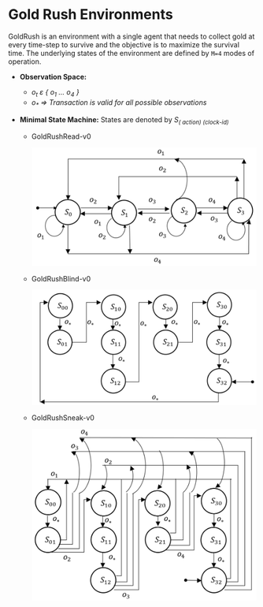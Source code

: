 # Gold Rush Environments
GoldRush is an environment with a single agent that needs to collect gold at every time-step to survive and the objective is to maximize the survival time.
The underlying states of the environment are defined by ```M=4``` modes of operation.

* <b>Observation Space:</b>
    * <i>o<sub>t</sub> ɛ { o<sub>1</sub> ... o<sub>4</sub> }</i>
    * <i>o<sub>*</sub> => Transaction is valid for all possible observations</i>
* <b>Minimal State Machine:</b> States are denoted by <i>S<sub>( action) (clock-id)</sub></i>

    * GoldRushRead-v0

       ![images/1.png](images/1.png) <!-- .element style=" width: 60%; height: 60%; display: block; margin: auto; " -->

    * GoldRushBlind-v0

        ![images/2.png](images/2.png) <!-- .element style=" width: 60%; height: 60%; display: block; margin: auto; " -->

    * GoldRushSneak-v0

        ![images/3.png](images/3.png) <!-- .element style=" width: 60%; height: 60%; display: block; margin: auto; " -->